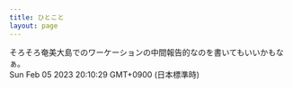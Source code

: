 ```yaml
---
title: ひとこと
layout: page
---
```

<div class="box" dt="1675595429945">
  そろそろ奄美大島でのワーケーションの中間報告的なのを書いてもいいかもなぁ。
  <div class="content is-small">Sun Feb 05 2023 20:10:29 GMT+0900 (日本標準時)</div>
</div>